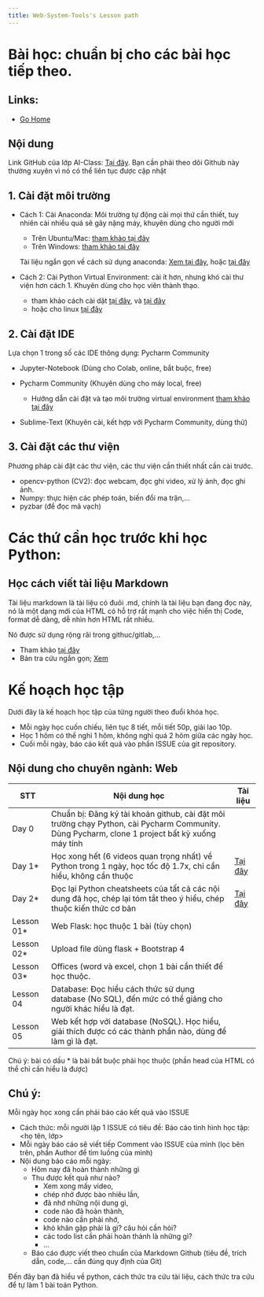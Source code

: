 ```yaml
--- 
title: Web-System-Tools's Lesson path
---
```


# Bài học: chuẩn bị cho các bài học tiếp theo.


## Links:
- [Go Home](https://ntanhfai.github.io/)

## Nội dung
Link GitHub của lớp AI-Class: [Tại đây](https://github.com/ntanhfai/ntanhfai.github.io/tree/main/Web-System-Tools). Bạn cần phải theo dõi Github này thường xuyên vì nó có thể liên tục được cập nhật 

##    1. Cài đặt môi trường
- Cách 1: Cài Anaconda: Môi trường tự động cài mọi thứ cần thiết, tuy nhiên cài nhiều quá sẽ gây nặng máy, khuyên dùng cho người mới
  + Trên Ubuntu/Mac: [tham khảo tại đây](https://www.ikkaro.com/vi/anaconda/)
  + Trên Windows:  [tham khảo tại đây](https://websitehcm.com/cai-dat-thu-vien-keras-trong-anaconda/)

  Tài liệu ngắn gọn về cách sử dụng anaconda: 
   [Xem tại đây](https://docs.conda.io/projects/conda/en/4.6.0/_downloads/52a95608c49671267e40c689e0bc00ca/conda-cheatsheet.pdf), 
   hoặc [tại đây](https://kapeli.com/cheat_sheets/Conda.docset/Contents/Resources/Documents/index)


- Cách 2: Cài Python Virtual Environment: cài ít hơn, nhưng khó cài thư viện hơn cách 1. Khuyên dùng cho học viên thành thạo.
    + tham khảo cách cài dặt [tại đây](https://viblo.asia/p/tao-virtual-environment-va-su-dung-cac-goi-thu-vien-thong-qua-pip-trong-python-Az45bmAVlxY),
      và [tại đây](https://mothergeo-py.readthedocs.io/en/latest/development/how-to/venv-win.html)
    + hoặc cho linux [tại đây](https://www.geeksforgeeks.org/creating-python-virtual-environment-windows-linux/)
  
    
##    2. Cài đặt IDE
  
Lựa chọn 1 trong số các IDE thông dụng: Pycharm Community
- Jupyter-Notebook  (Dùng cho Colab, online, bắt buộc, free)
- Pycharm Community (Khuyên dùng cho máy local, free)
  + Hướng dẫn cài đặt và tạo môi trường virtual environment [tham khảo tại đây](https://www.thegioididong.com/game-app/huong-dan-cai-dat-su-dung-pycharm-lap-trinh-python-1316867)
  

- Sublime-Text      (Khuyên cài, kết hợp với Pycharm Community, dùng thử)
    
##     3. Cài đặt các thư viện
Phương pháp cài đặt các thư viện, các thư viện cần thiết nhất cần cài trước.
- opencv-python (CV2): đọc webcam, đọc ghi video, xử lý ảnh, đọc ghi ảnh.
- Numpy: thực hiện các phép toán, biến đổi ma trận,...
- pyzbar (để đọc mã vạch)


# Các thứ cần học trước khi học Python:

## Học cách viết tài liệu Markdown 
Tài liệu markdown là tài liệu có đuôi .md, chính là tài liệu bạn đang đọc này, 
nó là một dạng mới của HTML có hỗ trợ rất mạnh cho việc hiển thị Code, format dễ dàng, dễ nhìn hơn HTML rất nhiều. 

Nó được sử dụng rộng rãi trong githuc/gitlab,... 
- Tham khảo [tại đây](https://viblo.asia/helps/cach-su-dung-markdown-bxjvZYnwkJZ)
- Bản tra cứu ngắn gọn; [Xem](https://www.markdownguide.org/cheat-sheet/)

# Kế hoạch học tập

Dưới đây là kế hoạch học tập của từng người theo đuổi khóa học. 
- Mỗi ngày học cuốn chiếu, liên tục 8 tiết, mỗi tiết 50p, giải lao 10p.
- Học 1 hôm có thể nghỉ 1 hôm, không nghỉ quá 2 hôm giữa các ngày học.
- Cuối mỗi ngày, báo cáo kết quả vào phần ISSUE của git repository.  

## Nội dung cho chuyên ngành: Web

| STT        | Nội dung học                                                                                                                                   | Tài liệu                                                                                        |
|------------|------------------------------------------------------------------------------------------------------------------------------------------------|-------------------------------------------------------------------------------------------------|
| Day 0      | Chuẩn bị: Đăng ký tài khoản github, cài đặt môi trường chạy Python, cài Pycharm Community. Dùng Pycharm, clone 1 project bất kỳ xuống máy tính |                                                                                                 |
| Day 1*     | Học xong hết (6 videos quan trọng nhất) về Python trong 1 ngày, học tốc độ 1.7x, chỉ cần hiểu, không cần thuộc                                 | [Tại đây](http://aisolutions.vn/ai/dlclass/index.php)                                           |
| Day 2*     | Đọc lại Python cheatsheets của tất cả các nội dung đã học, chép lại tóm tắt theo ý hiểu, chép thuộc kiến thức cơ bản                           | [Tại đây](https://github.com/anh-ai/AI_Libs/blob/main/Data-Books/000%20Python%20cheatsheet.pdf) |
 | Lesson 01* | Web Flask: học thuộc 1 bài (tùy chọn)                                                                                                          |                                                                                                 |
| Lesson 02* | Upload file dùng flask + Bootstrap 4                                                                                                           |                                                                                                 |
| Lesson 03* | Offices (word và excel, chọn 1 bài cần thiết để học thuộc.                                                                                     |                                                                                                 |
| Lesson 04  | Database: Đọc hiểu cách thức sử dụng database (No SQL), đến mức có thể giảng cho người khác hiểu là đạt.                                       |                                                                                                 |
| Lesson 05  | Web kết hợp với database (NoSQL). Học hiểu, giải thích được có các thành phần nào, dùng để làm gì là đạt.                                      |                                                                                                 |

Chú ý: bài có dấu * là bài bắt buộc phải học thuộc (phần head của HTML có thể chỉ cần hiểu là được)

## Chú ý:

Mỗi ngày học xong cần phải báo cáo kết quả vào ISSUE 
- Cách thức: mỗi người lập 1 ISSUE có tiêu đề: Báo cáo tình hình học tập: <họ tên, lớp>
- Mỗi ngày báo cáo sẽ viết tiếp Comment vào ISSUE của mình (lọc bên trên, phần Author để tìm luồng của mình)
- Nội dung báo cáo mỗi ngày:
  - Hôm nay đã hoàn thành những gì
  - Thu được kết quả như nào? 
    - Xem xong mấy video, 
    - chép nhớ được bào nhiêu lần, 
    - đã nhớ những nội dung gì, 
    - code nào đã hoàn thành, 
    - code nào cần phải nhớ, 
    - khó khăn gặp phải là gì? câu hỏi cần hỏi? 
    - các todo list cần phải hoàn thành là những gì?
    - ...
  - Báo cáo được viết theo chuẩn của Markdown Github (tiêu đề, trích dẫn, code,... cần đúng quy định của Git)

Đến đây bạn đã hiểu về python, cách thức tra cứu tài liệu, cách thức tra cứu để tự làm 1 bài toán Python.



